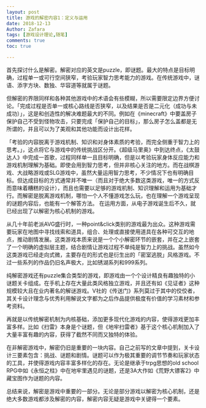 ```yaml
---
layout: post
title: 游戏的解密内容1：定义与运用
date: 2018-12-13
Author: Zafara
tags: [游戏设计理论,随笔]
comments: true
toc: true

---
```


 首先探讨什么是解密。解密对应的英文是puzzle，即谜题。最大的特点是目标明确，过程单一或可行空间狭窄，考验玩家智力思考能力的游戏。在传统游戏中，谜语、添字方块、数独、华容道等就属于谜题。

 但解密的界限同样和各种其他游戏中的术语会有些模糊，所以需要限定边界方便讨论。「完成过程是否单一或核心路线是否狭窄，以及结果是否是二元化（成功与未成功）」，这是和创造性的解决难题最大的不同。例如在《minecraft》中要盖房子保护自己不受到怪物攻击，只要完成「保护自己的目标」，那么房子怎么盖都是无所谓的，并且可以为了美观和其他功能而设计出花样。

 「考验的内容脱离于游戏机制、知识和对身体素质的考验，而完全侧重于智力上的思考。」，这点将它与游戏中的传统挑战区分开。《超级马里奥》中到达终点，《太鼓达人》中完成一首歌，过程同样单一且目标明确，但是以考验玩家身体反应能力和游戏机制理解为基础。即使会用到智力思考，但并非核心关注的地方。而在战棋游戏、大战略游戏或SLG游戏中，虽然大量运用智力思考，不少情况下也有明确目标。但达成目标的方式通常并不唯一（而且对于绝大多数这类游戏，唯一的方式反而意味着糟糕的设计），而且也需要以足够的游戏机制、知识理解和运用为基础才行。而解密是脱离游戏机制，哪怕一个人不懂游戏怎么玩，也在理解一个游戏呈现的谜题内容后，也能有一个解答方法。
 在运用方面，从电子游戏诞生后不久，就已经出现了以解密为核心机制的游戏。

 从几十年前老派AVG盛行时，一种point&click类别的游戏最为出众。这种游戏需要玩家在地图中寻找线索和道具，组合、处理或直接使用道具在各种可交互的地点，推动剧情发展。这类游戏本质来说是一个个小解密环节的嵌套，并在之上嵌套了一个明确的虚拟层主题，结合剧情让游戏过程不单纯是智力上的挑战。虽然如今这类游戏已经走向式微，主要存在的形式也是衍生出的「密室逃脱」风格游戏。不过一些系列的作品仍旧名声极大，比如锈湖系列和999系列。

 纯解密游戏还有puzzle集合类型的游戏，即游戏由一个个设计精良有趣独特的小谜题关卡组成。在手机上存在大量此类风格独立游戏，并且还有如《见证者》这种规模较大且在业内著名的解谜游戏。V社的《传送门》系列莫过于其中的佼佼者，其关卡设计理念与优秀利用解说文字都为之后作品提供极度有价值的学习素材和参考资料。

再就是以传统解密机制为内核基础，添加更多现代化游戏的内容，使得游戏更加丰富多样。比如《扫雷》本身是个谜题，但《地牢扫雷者》基于这个核心机制加入了大量丰富有趣的内容，获得了截然不同而又独特的体验。

 在非解密游戏中，解密仍旧是重要的一块内容。自己之前写的文章中提到，关卡设计三要素包含：挑战、谜题和剧情。谜题可以作为极其重要的调节节奏和玩家状态的工具，并使得游戏内容丰富多样化的存在。无论是继承于trpg思想的old school RPG中如《永恒之柱》中在地牢里遇见的谜题，还是3A大作如《荒野大镖客2》中藏宝图作为谜题的内容。

 总结来说，解密是游戏中重要的一部分。无论是部分游戏以解密为核心机制，还是绝大多数游戏都涉及解密的内容，解密内容无疑是游戏中关键得一个要素。
